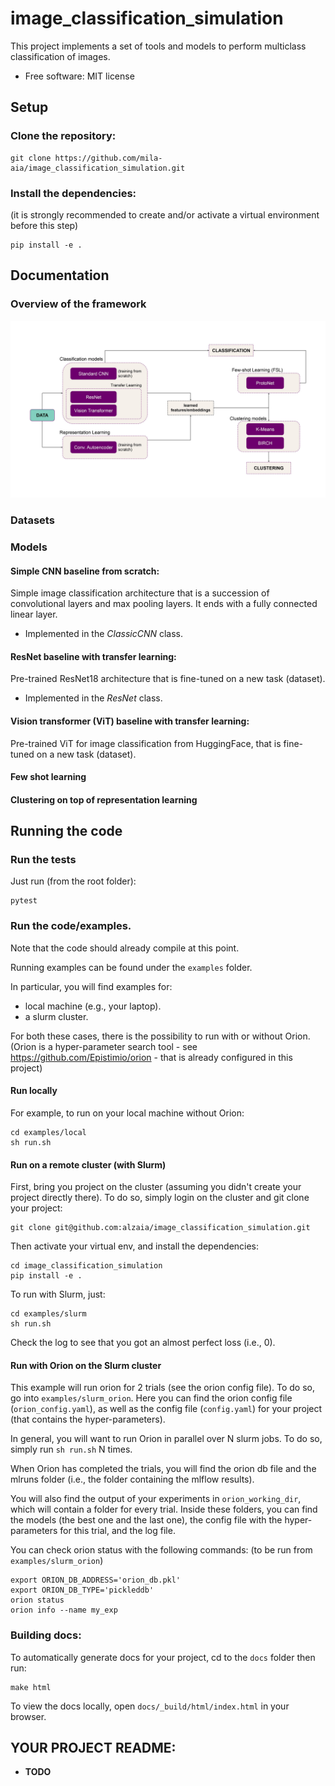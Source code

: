 # image_classification_simulation


This project implements a set of tools and models to perform multiclass classification of images.

* Free software: MIT license

## Setup

### Clone the repository:

    git clone https://github.com/mila-aia/image_classification_simulation.git

### Install the dependencies:
(it is strongly recommended to create and/or activate a virtual environment before this step)

    pip install -e .

## Documentation

### Overview of the framework

![Overview figure](docs/figures/fig0.jpg)

### Datasets



### Models

#### Simple CNN baseline from scratch:

Simple image classification architecture that is a succession of convolutional layers and max pooling layers. It ends with a fully connected linear layer.
* Implemented in the _ClassicCNN_ class.

#### ResNet baseline with transfer learning:

Pre-trained ResNet18 architecture that is fine-tuned on a new task (dataset).
* Implemented in the _ResNet_ class.

#### Vision transformer (ViT) baseline with transfer learning:

Pre-trained ViT for image classification from HuggingFace, that is fine-tuned on a new task (dataset).

#### Few shot learning

#### Clustering on top of representation learning


## Running the code

### Run the tests
Just run (from the root folder):

    pytest

### Run the code/examples.
Note that the code should already compile at this point.

Running examples can be found under the `examples` folder.

In particular, you will find examples for:
* local machine (e.g., your laptop).
* a slurm cluster.

For both these cases, there is the possibility to run with or without Orion.
(Orion is a hyper-parameter search tool - see https://github.com/Epistimio/orion -
that is already configured in this project)

#### Run locally

For example, to run on your local machine without Orion:

    cd examples/local
    sh run.sh


#### Run on a remote cluster (with Slurm)

First, bring you project on the cluster (assuming you didn't create your
project directly there). To do so, simply login on the cluster and git
clone your project:

    git clone git@github.com:alzaia/image_classification_simulation.git

Then activate your virtual env, and install the dependencies:

    cd image_classification_simulation
    pip install -e .

To run with Slurm, just:

    cd examples/slurm
    sh run.sh

Check the log to see that you got an almost perfect loss (i.e., 0).

#### Run with Orion on the Slurm cluster

This example will run orion for 2 trials (see the orion config file).
To do so, go into `examples/slurm_orion`.
Here you can find the orion config file (`orion_config.yaml`), as well as the config
file (`config.yaml`) for your project (that contains the hyper-parameters).

In general, you will want to run Orion in parallel over N slurm jobs.
To do so, simply run `sh run.sh` N times.

When Orion has completed the trials, you will find the orion db file and the
mlruns folder (i.e., the folder containing the mlflow results).

You will also find the output of your experiments in `orion_working_dir`, which
will contain a folder for every trial.
Inside these folders, you can find the models (the best one and the last one), the config file with
the hyper-parameters for this trial, and the log file.

You can check orion status with the following commands:
(to be run from `examples/slurm_orion`)

    export ORION_DB_ADDRESS='orion_db.pkl'
    export ORION_DB_TYPE='pickleddb'
    orion status
    orion info --name my_exp

### Building docs:

To automatically generate docs for your project, cd to the `docs` folder then run:

    make html

To view the docs locally, open `docs/_build/html/index.html` in your browser.


## YOUR PROJECT README:

* __TODO__
